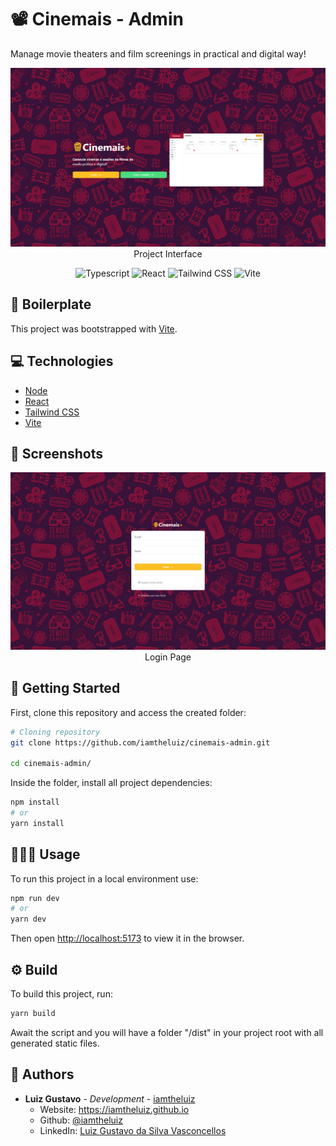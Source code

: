 # 📽️ Cinemais - Admin

Manage movie theaters and film screenings in practical and digital way!

<p align="center">
  <img src="docs/screenshots/index.png" alt="Project Interface" />
  <span>Project Interface</span>
</p>

<p align="center">
  <img alt="Typescript" src="https://img.shields.io/badge/-Typescript-44475a?logo=typescript&logoColor=white" />
  <img alt="React" src="https://img.shields.io/badge/-React-44475a?logo=react&logoColor=white" />
  <img alt="Tailwind CSS" src="https://img.shields.io/badge/-Tailwind CSS-44475a?logo=tailwindcss&logoColor=white" />
  <img alt="Vite" src="https://img.shields.io/badge/-Vite-44475a?logo=vite&logoColor=white" />
</p>

## 📂 Boilerplate

This project was bootstrapped with [Vite](https://vitejs.dev/guide/#scaffolding-your-first-vite-project).

## 💻 Technologies

* [Node](https://nodejs.org/en/)
* [React](https://reactjs.org/)
* [Tailwind CSS](https://tailwindcss.com/)
* [Vite](https://vitejs.dev/)

## 📸 Screenshots

<p align="center">
  <img src="docs/screenshots/login.png" alt="Login Page" />
  <span>Login Page</span>
</p>

## 🏃 Getting Started

First, clone this repository and access the created folder:

```bash
# Cloning repository
git clone https://github.com/iamtheluiz/cinemais-admin.git

cd cinemais-admin/
```

Inside the folder, install all project dependencies:

```bash
npm install
# or
yarn install
```

## 👨🏽‍💻 Usage

To run this project in a local environment use:

```bash
npm run dev
# or
yarn dev
```

Then open [http://localhost:5173](http://localhost:5173) to view it in the browser.

## ⚙️ Build

To build this project, run:

```bash
yarn build
```

Await the script and you will have a folder "/dist" in your project root with all generated static files.

## 💼 Authors

* **Luiz Gustavo** - *Development* - [iamtheluiz](https://github.com/iamtheluiz)
  * Website: https://iamtheluiz.github.io
  * Github: [@iamtheluiz](https://github.com/iamtheluiz)
  * LinkedIn: [Luiz Gustavo da Silva Vasconcellos](https://www.linkedin.com/in/luiz-gustavo-da-silva-vasconcellos-05192a192?lipi=urn%3Ali%3Apage%3Ad_flagship3_profile_view_base_contact_details%3BbQkVQ3sTTv6XCn%2FiToGGcA%3D%3D)

<!-- ## 📃 License

This project is under the MIT License - see the [LICENSE](LICENSE) file for details. -->
